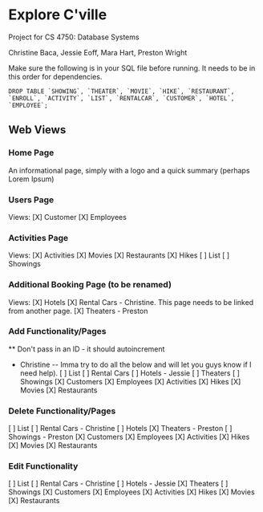# Explore C'ville
Project for CS 4750: Database Systems

Christine Baca, Jessie Eoff, Mara Hart, Preston Wright

Make sure the following is in your SQL file before running. It needs to be in this order for dependencies.
```
DROP TABLE `SHOWING`, `THEATER`, `MOVIE`, `HIKE`, `RESTAURANT`, `ENROLL`, `ACTIVITY`, `LIST`, `RENTALCAR`, `CUSTOMER`, `HOTEL`, `EMPLOYEE`;
```

## Web Views
### Home Page
An informational page, simply with a logo and a quick summary (perhaps Lorem Ipsum)

### Users Page
Views:
[X] Customer
[X] Employees

### Activities Page
Views:
[X] Activities
[X] Movies
[X] Restaurants
[X] Hikes
[ ] List
[ ] Showings

### Additional Booking Page (to be renamed)
Views:
[X] Hotels
[X] Rental Cars - Christine. This page needs to be linked from another page. 
[X] Theaters - Preston

### Add Functionality/Pages 
** Don't pass in an ID - it should autoincrement
- Christine -- Imma try to do all the below and will let you guys know if I need help). 
[ ] List 
[ ] Rental Cars 
[ ] Hotels - Jessie 
[ ] Theaters
[ ] Showings 
[X] Customers
[X] Employees
[X] Activities
[X] Hikes
[X] Movies
[X] Restaurants

### Delete Functionality/Pages
[ ] List
[ ] Rental Cars - Christine 
[ ] Hotels
[X] Theaters - Preston
[ ] Showings - Preston
[X] Customers
[X] Employees
[X] Activities
[X] Hikes
[X] Movies
[X] Restaurants

### Edit Functionality
[ ] List
[ ] Rental Cars - Christine 
[ ] Hotels - Jessie 
[X] Theaters
[ ] Showings
[X] Customers
[X] Employees
[X] Activities
[X] Hikes
[X] Movies
[X] Restaurants
